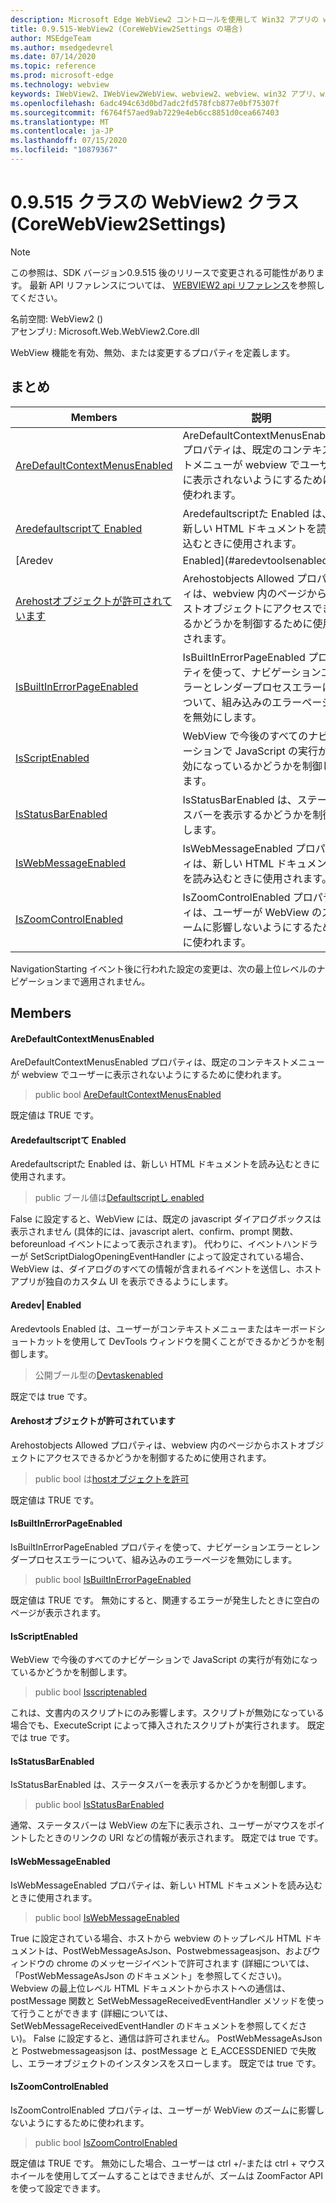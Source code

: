 ```yaml
---
description: Microsoft Edge WebView2 コントロールを使用して Win32 アプリの web コンテンツをホストする
title: 0.9.515-WebView2 (CoreWebView2Settings の場合)
author: MSEdgeTeam
ms.author: msedgedevrel
ms.date: 07/14/2020
ms.topic: reference
ms.prod: microsoft-edge
ms.technology: webview
keywords: IWebView2、IWebView2WebView、webview2、webview、win32 アプリ、win32、edge、ICoreWebView2、ICoreWebView2Controller、browser control、edge html
ms.openlocfilehash: 6adc494c63d0bd7adc2fd578fcb877e0bf75307f
ms.sourcegitcommit: f6764f57aed9ab7229e4eb6cc8851d0cea667403
ms.translationtype: MT
ms.contentlocale: ja-JP
ms.lasthandoff: 07/15/2020
ms.locfileid: "10879367"
---
```

# 0.9.515 クラスの WebView2 クラス (CoreWebView2Settings) 

> [!NOTE]
> この参照は、SDK バージョン0.9.515 後のリリースで変更される可能性があります。 最新 API リファレンスについては、 [WEBVIEW2 api リファレンス](../../../webview2-api-reference.md)を参照してください。

名前空間: WebView2 () \
アセンブリ: Microsoft.Web.WebView2.Core.dll

WebView 機能を有効、無効、または変更するプロパティを定義します。

## まとめ

 Members                        | 説明
--------------------------------|---------------------------------------------
[AreDefaultContextMenusEnabled](#aredefaultcontextmenusenabled) | AreDefaultContextMenusEnabled プロパティは、既定のコンテキストメニューが webview でユーザーに表示されないようにするために使われます。
[Aredefaultscriptて Enabled](#aredefaultscriptdialogsenabled) | Aredefaultscriptた Enabled は、新しい HTML ドキュメントを読み込むときに使用されます。
[Aredev| Enabled](#aredevtoolsenabled) | Aredevtools Enabled は、ユーザーがコンテキストメニューまたはキーボードショートカットを使用して DevTools ウィンドウを開くことができるかどうかを制御します。
[Arehostオブジェクトが許可されています](#arehostobjectsallowed) | Arehostobjects Allowed プロパティは、webview 内のページからホストオブジェクトにアクセスできるかどうかを制御するために使用されます。
[IsBuiltInErrorPageEnabled](#isbuiltinerrorpageenabled) | IsBuiltInErrorPageEnabled プロパティを使って、ナビゲーションエラーとレンダープロセスエラーについて、組み込みのエラーページを無効にします。
[IsScriptEnabled](#isscriptenabled) | WebView で今後のすべてのナビゲーションで JavaScript の実行が有効になっているかどうかを制御します。
[IsStatusBarEnabled](#isstatusbarenabled) | IsStatusBarEnabled は、ステータスバーを表示するかどうかを制御します。
[IsWebMessageEnabled](#iswebmessageenabled) | IsWebMessageEnabled プロパティは、新しい HTML ドキュメントを読み込むときに使用されます。
[IsZoomControlEnabled](#iszoomcontrolenabled) | IsZoomControlEnabled プロパティは、ユーザーが WebView のズームに影響しないようにするために使われます。

NavigationStarting イベント後に行われた設定の変更は、次の最上位レベルのナビゲーションまで適用されません。

## Members

#### AreDefaultContextMenusEnabled 

AreDefaultContextMenusEnabled プロパティは、既定のコンテキストメニューが webview でユーザーに表示されないようにするために使われます。

> public bool [AreDefaultContextMenusEnabled](#aredefaultcontextmenusenabled)

既定値は TRUE です。

#### Aredefaultscriptて Enabled 

Aredefaultscriptた Enabled は、新しい HTML ドキュメントを読み込むときに使用されます。

> public ブール値は[Defaultscriptし enabled](#aredefaultscriptdialogsenabled)

False に設定すると、WebView には、既定の javascript ダイアログボックスは表示されません (具体的には、javascript alert、confirm、prompt 関数、beforeunload イベントによって表示されます)。 代わりに、イベントハンドラーが SetScriptDialogOpeningEventHandler によって設定されている場合、WebView は、ダイアログのすべての情報が含まれるイベントを送信し、ホストアプリが独自のカスタム UI を表示できるようにします。

#### Aredev| Enabled 

Aredevtools Enabled は、ユーザーがコンテキストメニューまたはキーボードショートカットを使用して DevTools ウィンドウを開くことができるかどうかを制御します。

> 公開ブール型の[Devtaskenabled](#aredevtoolsenabled)

既定では true です。

#### Arehostオブジェクトが許可されています 

Arehostobjects Allowed プロパティは、webview 内のページからホストオブジェクトにアクセスできるかどうかを制御するために使用されます。

> public bool は[hostオブジェクトを許可](#arehostobjectsallowed)

既定値は TRUE です。

#### IsBuiltInErrorPageEnabled 

IsBuiltInErrorPageEnabled プロパティを使って、ナビゲーションエラーとレンダープロセスエラーについて、組み込みのエラーページを無効にします。

> public bool [IsBuiltInErrorPageEnabled](#isbuiltinerrorpageenabled)

既定値は TRUE です。 無効にすると、関連するエラーが発生したときに空白のページが表示されます。

#### IsScriptEnabled 

WebView で今後のすべてのナビゲーションで JavaScript の実行が有効になっているかどうかを制御します。

> public bool [Isscriptenabled](#isscriptenabled)

これは、文書内のスクリプトにのみ影響します。スクリプトが無効になっている場合でも、ExecuteScript によって挿入されたスクリプトが実行されます。 既定では true です。

#### IsStatusBarEnabled 

IsStatusBarEnabled は、ステータスバーを表示するかどうかを制御します。

> public bool [IsStatusBarEnabled](#isstatusbarenabled)

通常、ステータスバーは WebView の左下に表示され、ユーザーがマウスをポイントしたときのリンクの URI などの情報が表示されます。 既定では true です。

#### IsWebMessageEnabled 

IsWebMessageEnabled プロパティは、新しい HTML ドキュメントを読み込むときに使用されます。

> public bool [IsWebMessageEnabled](#iswebmessageenabled)

True に設定されている場合、ホストから webview のトップレベル HTML ドキュメントは、PostWebMessageAsJson、Postwebmessageasjson、およびウィンドウの chrome のメッセージイベントで許可されます (詳細については、「PostWebMessageAsJson のドキュメント」を参照してください)。 Webview の最上位レベル HTML ドキュメントからホストへの通信は、postMessage 関数と SetWebMessageReceivedEventHandler メソッドを使って行うことができます (詳細については、SetWebMessageReceivedEventHandler のドキュメントを参照してください)。 False に設定すると、通信は許可されません。 PostWebMessageAsJson と Postwebmessageasjson は、postMessage と E_ACCESSDENIED で失敗し、エラーオブジェクトのインスタンスをスローします。 既定では true です。

#### IsZoomControlEnabled 

IsZoomControlEnabled プロパティは、ユーザーが WebView のズームに影響しないようにするために使われます。

> public bool [IsZoomControlEnabled](#iszoomcontrolenabled)

既定値は TRUE です。 無効にした場合、ユーザーは ctrl +/-または ctrl + マウスホイールを使用してズームすることはできませんが、ズームは ZoomFactor API を使って設定できます。

